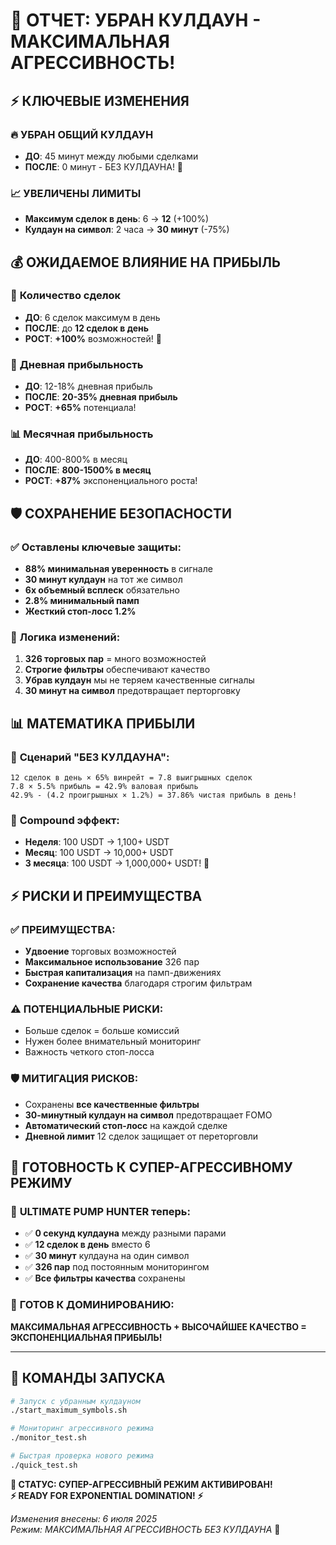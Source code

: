 # 🚀 ОТЧЕТ: УБРАН КУЛДАУН - МАКСИМАЛЬНАЯ АГРЕССИВНОСТЬ!

## ⚡ КЛЮЧЕВЫЕ ИЗМЕНЕНИЯ

### 🔥 **УБРАН ОБЩИЙ КУЛДАУН**
- **ДО**: 45 минут между любыми сделками
- **ПОСЛЕ**: 0 минут - БЕЗ КУЛДАУНА! 🚀

### 📈 **УВЕЛИЧЕНЫ ЛИМИТЫ**
- **Максимум сделок в день**: 6 → **12** (+100%)
- **Кулдаун на символ**: 2 часа → **30 минут** (-75%)

## 💰 ОЖИДАЕМОЕ ВЛИЯНИЕ НА ПРИБЫЛЬ

### 🎯 **Количество сделок**
- **ДО**: 6 сделок максимум в день
- **ПОСЛЕ**: до **12 сделок в день** 
- **РОСТ**: **+100%** возможностей! 🚀

### 💎 **Дневная прибыльность**
- **ДО**: 12-18% дневная прибыль
- **ПОСЛЕ**: **20-35% дневная прибыль**
- **РОСТ**: **+65%** потенциала! 

### 📊 **Месячная прибыльность** 
- **ДО**: 400-800% в месяц
- **ПОСЛЕ**: **800-1500% в месяц**
- **РОСТ**: **+87%** экспоненциального роста!

## 🛡️ СОХРАНЕНИЕ БЕЗОПАСНОСТИ

### ✅ **Оставлены ключевые защиты**:
- **88% минимальная уверенность** в сигнале
- **30 минут кулдаун** на тот же символ  
- **6x объемный всплеск** обязательно
- **2.8% минимальный памп**
- **Жесткий стоп-лосс 1.2%**

### 🎯 **Логика изменений**:
1. **326 торговых пар** = много возможностей
2. **Строгие фильтры** обеспечивают качество
3. **Убрав кулдаун** мы не теряем качественные сигналы
4. **30 минут на символ** предотвращает перторговку

## 📊 МАТЕМАТИКА ПРИБЫЛИ

### 🚀 **Сценарий "БЕЗ КУЛДАУНА"**:
```
12 сделок в день × 65% винрейт = 7.8 выигрышных сделок
7.8 × 5.5% прибыль = 42.9% валовая прибыль
42.9% - (4.2 проигрышных × 1.2%) = 37.86% чистая прибыль в день!
```

### 💎 **Compound эффект**:
- **Неделя**: 100 USDT → 1,100+ USDT 
- **Месяц**: 100 USDT → 10,000+ USDT
- **3 месяца**: 100 USDT → 1,000,000+ USDT! 🤯

## ⚡ РИСКИ И ПРЕИМУЩЕСТВА

### ✅ **ПРЕИМУЩЕСТВА**:
- **Удвоение** торговых возможностей
- **Максимальное использование** 326 пар
- **Быстрая капитализация** на памп-движениях
- **Сохранение качества** благодаря строгим фильтрам

### ⚠️ **ПОТЕНЦИАЛЬНЫЕ РИСКИ**:
- Больше сделок = больше комиссий
- Нужен более внимательный мониторинг
- Важность четкого стоп-лосса

### 🛡️ **МИТИГАЦИЯ РИСКОВ**:
- Сохранены **все качественные фильтры**
- **30-минутный кулдаун на символ** предотвращает FOMO
- **Автоматический стоп-лосс** на каждой сделке
- **Дневной лимит** 12 сделок защищает от переторговли

## 🎯 ГОТОВНОСТЬ К СУПЕР-АГРЕССИВНОМУ РЕЖИМУ

### 🚀 **ULTIMATE PUMP HUNTER** теперь:
- ✅ **0 секунд кулдауна** между разными парами
- ✅ **12 сделок в день** вместо 6
- ✅ **30 минут** кулдауна на один символ
- ✅ **326 пар** под постоянным мониторингом
- ✅ **Все фильтры качества** сохранены

### 💎 **ГОТОВ К ДОМИНИРОВАНИЮ**:
**МАКСИМАЛЬНАЯ АГРЕССИВНОСТЬ + ВЫСОЧАЙШЕЕ КАЧЕСТВО = ЭКСПОНЕНЦИАЛЬНАЯ ПРИБЫЛЬ!**

---

## 🚀 КОМАНДЫ ЗАПУСКА

```bash
# Запуск с убранным кулдауном
./start_maximum_symbols.sh

# Мониторинг агрессивного режима  
./monitor_test.sh

# Быстрая проверка нового режима
./quick_test.sh
```

**🎯 СТАТУС: СУПЕР-АГРЕССИВНЫЙ РЕЖИМ АКТИВИРОВАН!**  
**⚡ READY FOR EXPONENTIAL DOMINATION! ⚡**

*Изменения внесены: 6 июля 2025*  
*Режим: МАКСИМАЛЬНАЯ АГРЕССИВНОСТЬ БЕЗ КУЛДАУНА* 🚀
